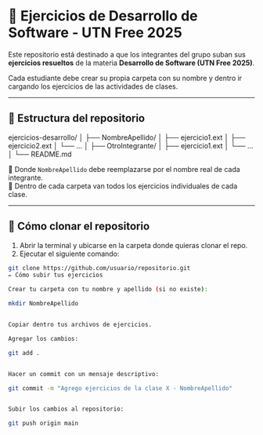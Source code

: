 # 📂 Ejercicios de Desarrollo de Software - UTN Free 2025

Este repositorio está destinado a que los integrantes del grupo suban sus **ejercicios resueltos** de la materia **Desarrollo de Software (UTN Free 2025)**.  

Cada estudiante debe crear su propia carpeta con su nombre y dentro ir cargando los ejercicios de las actividades de clases.

---

## 📌 Estructura del repositorio

ejercicios-desarrollo/
│
├── NombreApellido/
│ ├── ejercicio1.ext
│ ├── ejercicio2.ext
│ └── ...
│
├── OtroIntegrante/
│ ├── ejercicio1.ext
│ └── ...
│
└── README.md

🔹 Donde `NombreApellido` debe reemplazarse por el nombre real de cada integrante.  
🔹 Dentro de cada carpeta van todos los ejercicios individuales de cada clase.  

---

## 🚀 Cómo clonar el repositorio

1. Abrir la terminal y ubicarse en la carpeta donde quieras clonar el repo.
2. Ejecutar el siguiente comando:

```bash
git clone https://github.com/usuario/repositorio.git
✏️ Cómo subir tus ejercicios

Crear tu carpeta con tu nombre y apellido (si no existe):

mkdir NombreApellido


Copiar dentro tus archivos de ejercicios.

Agregar los cambios:

git add .


Hacer un commit con un mensaje descriptivo:

git commit -m "Agrego ejercicios de la clase X - NombreApellido"


Subir los cambios al repositorio:

git push origin main